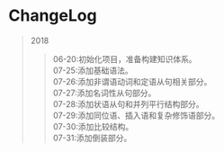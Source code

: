 # ChangeLog

>2018
>>06-20:初始化项目，准备构建知识体系。<br>
>>07-25:添加基础语法。<br>
>>07-26:添加非谓语动词和定语从句相关部分。<br>
>>07-27:添加名词性从句部分。<br>
>>07-28:添加状语从句和并列平行结构部分。<br>
>>07-29:添加同位语、插入语和复杂修饰语部分。<br>
>>07-30:添加比较结构。<br>
>>07-31:添加倒装部分。<br>



